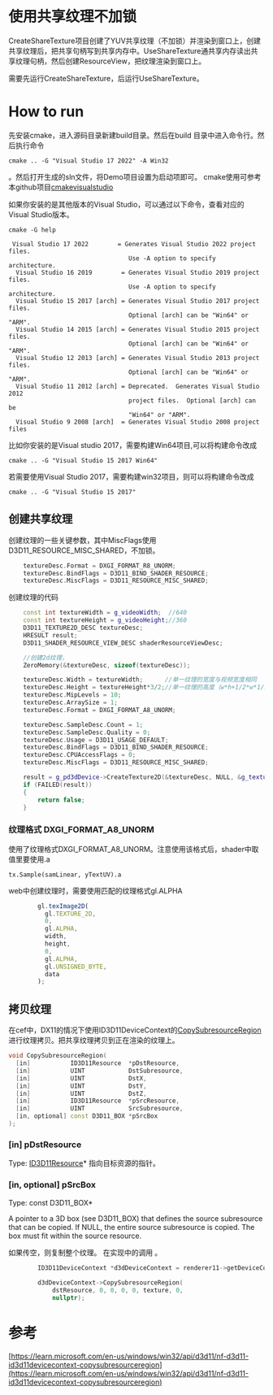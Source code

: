 # 使用共享纹理不加锁
CreateShareTexture项目创建了YUV共享纹理（不加锁）并渲染到窗口上，创建共享纹理后，把共享句柄写到共享内存中。UseShareTexture通共享内存读出共享纹理句柄，然后创建ResourceView，把纹理渲染到窗口上。

需要先运行CreateShareTexture，后运行UseShareTexture。

# How to run
先安装cmake，进入源码目录新建build目录。然后在build 目录中进入命令行。然后执行命令
```
cmake .. -G "Visual Studio 17 2022" -A Win32
```
。然后打开生成的sln文件，将Demo项目设置为启动项即可。 cmake使用可参考本github项目[cmakevisualstudio](https://github.com/iherewaitfor/cmakevisualstudio)

如果你安装的是其他版本的Visual Studio，可以通过以下命令，查看对应的Visual Studio版本。
```
cmake -G help
```

```
 Visual Studio 17 2022        = Generates Visual Studio 2022 project files.
                                 Use -A option to specify architecture.
  Visual Studio 16 2019        = Generates Visual Studio 2019 project files.
                                 Use -A option to specify architecture.
  Visual Studio 15 2017 [arch] = Generates Visual Studio 2017 project files.
                                 Optional [arch] can be "Win64" or "ARM".
  Visual Studio 14 2015 [arch] = Generates Visual Studio 2015 project files.
                                 Optional [arch] can be "Win64" or "ARM".
  Visual Studio 12 2013 [arch] = Generates Visual Studio 2013 project files.
                                 Optional [arch] can be "Win64" or "ARM".
  Visual Studio 11 2012 [arch] = Deprecated.  Generates Visual Studio 2012
                                 project files.  Optional [arch] can be
                                 "Win64" or "ARM".
  Visual Studio 9 2008 [arch]  = Generates Visual Studio 2008 project files
```

比如你安装的是Visual studio 2017，需要构建Win64项目,可以将构建命令改成
```
cmake .. -G "Visual Studio 15 2017 Win64"
```
若需要使用Visual Studio 2017，需要构建win32项目，则可以将构建命令改成
```
cmake .. -G "Visual Studio 15 2017"
```

## 创建共享纹理
创建纹理的一些关键参数，其中MiscFlags使用D3D11_RESOURCE_MISC_SHARED，不加锁。
```C++
    textureDesc.Format = DXGI_FORMAT_R8_UNORM;
    textureDesc.BindFlags = D3D11_BIND_SHADER_RESOURCE;
    textureDesc.MiscFlags = D3D11_RESOURCE_MISC_SHARED;
```
创建纹理的代码
```C++
    const int textureWidth = g_videoWidth;  //640
    const int textureHeight = g_videoHeight;//360
    D3D11_TEXTURE2D_DESC textureDesc;
    HRESULT result;
    D3D11_SHADER_RESOURCE_VIEW_DESC shaderResourceViewDesc;

    //创建2d纹理，
    ZeroMemory(&textureDesc, sizeof(textureDesc));

    textureDesc.Width = textureWidth;      //单一纹理的宽度与视频宽度相同
    textureDesc.Height = textureHeight*3/2;//单一纹理的高度（w*h+1/2*w*1/2*h+1/2*w*1/2h)/2=3/2h
    textureDesc.MipLevels = 10;
    textureDesc.ArraySize = 1;
    textureDesc.Format = DXGI_FORMAT_A8_UNORM;

    textureDesc.SampleDesc.Count = 1;
    textureDesc.SampleDesc.Quality = 0;
    textureDesc.Usage = D3D11_USAGE_DEFAULT;
    textureDesc.BindFlags = D3D11_BIND_SHADER_RESOURCE;
    textureDesc.CPUAccessFlags = 0;
    textureDesc.MiscFlags = D3D11_RESOURCE_MISC_SHARED;

    result = g_pd3dDevice->CreateTexture2D(&textureDesc, NULL, &g_texturePlanes_[0]);//YUV单一纹理
    if (FAILED(result))
    {
        return false;
    }
```
### 纹理格式 DXGI_FORMAT_A8_UNORM
使用了纹理格式DXGI_FORMAT_A8_UNORM。注意使用该格式后，shader中取值里要使用.a
```
tx.Sample(samLinear, yTextUV).a
```

web中创建纹理时，需要使用匹配的纹理格式gl.ALPHA
```javascript
        gl.texImage2D(
          gl.TEXTURE_2D,
          0,
          gl.ALPHA,
          width,
          height,
          0,
          gl.ALPHA,
          gl.UNSIGNED_BYTE,
          data
        );
```

## 拷贝纹理

在cef中，DX11的情况下使用ID3D11DeviceContext的[CopySubresourceRegion](https://learn.microsoft.com/en-us/windows/win32/api/d3d11/nf-d3d11-id3d11devicecontext-copysubresourceregion)进行纹理拷贝。把共享纹理拷贝到正在渲染的纹理上。

```C++
void CopySubresourceRegion(
  [in]           ID3D11Resource  *pDstResource,
  [in]           UINT            DstSubresource,
  [in]           UINT            DstX,
  [in]           UINT            DstY,
  [in]           UINT            DstZ,
  [in]           ID3D11Resource  *pSrcResource,
  [in]           UINT            SrcSubresource,
  [in, optional] const D3D11_BOX *pSrcBox
);
```
### [in] pDstResource
Type: [ID3D11Resource](https://learn.microsoft.com/en-us/windows/desktop/api/d3d11/nn-d3d11-id3d11resource)*
指向目标资源的指针。

### [in, optional] pSrcBox

Type: const D3D11_BOX*

A pointer to a 3D box (see D3D11_BOX) that defines the source subresource that can be copied. If NULL, the entire source subresource is copied. The box must fit within the source resource.

如果传空，则复制整个纹理。
在实现中的调用 。
```C++
        ID3D11DeviceContext *d3dDeviceContext = renderer11->getDeviceContext();
        
        d3dDeviceContext->CopySubresourceRegion(
            dstResource, 0, 0, 0, 0, texture, 0,
            nullptr);
```

# 参考

[https://learn.microsoft.com/en-us/windows/win32/api/d3d11/nf-d3d11-id3d11devicecontext-copysubresourceregion](https://learn.microsoft.com/en-us/windows/win32/api/d3d11/nf-d3d11-id3d11devicecontext-copysubresourceregion)
